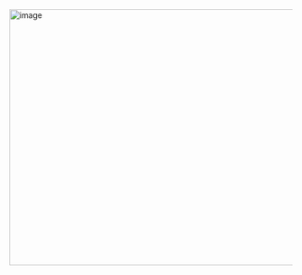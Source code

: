 <img width="1812" height="456" alt="image" src="https://github.com/user-attachments/assets/39f33b7a-9fc2-4587-89ce-a50f5dee41dc" />
